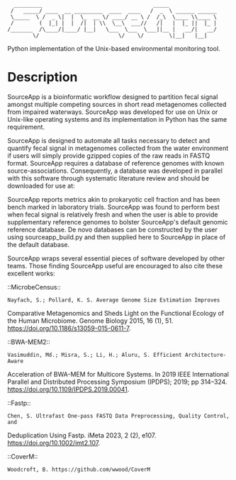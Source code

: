       _________                                   _____                 
     /   _____/ ____  __ _________  ____  ____   /  _  \ ______ ______  
     \_____  \ /  _ \|  |  \_  __ \/ ____/ __ \ /  /_\  \____ \\____ \ 
     /        (  |_| |  |  /|  | \\  \__\  ___//   /|   |  |_ ||  |_ |
    /_______  /\____/|____/ |__|   \___  \___  \___||__ |   __/|   __/ 
            \/                         \/    \/        \|__|   |__|    

Python implementation of the Unix-based environmental monitoring tool.

# Description 
SourceApp is a bioinformatic workflow designed to partition fecal signal amongst
multiple competing sources in short read metagenomes collected from impaired 
waterways. SourceApp was developed for use on Unix or Unix-like operating systems
and its implementation in Python has the same requirement.

SourceApp is designed to automate all tasks necessary to detect and quantify fecal
signal in metagenomes collected from the water environment if users will simply 
provide gzipped copies of the raw reads in FASTQ format. SourceApp requires a
database of reference genomes with known source-associations. Consequently,
a database was developed in parallel with this software through systematic 
literature review and should be downloaded for use at: <URL>

SourceApp reports metrics akin to prokaryotic cell fraction and has been bench
marked in laboratory trials. SourceApp was found to perform best when fecal signal 
is relatively fresh and when the user is able to provide supplementary reference 
genomes to bolster SourceApp's default genomic reference database. De novo 
databases can be constructed by the user using sourceapp_build.py and then 
supplied here to SourceApp in place of the default database. 

SourceApp wraps several essential pieces of software developed by other teams. 
Those finding SourceApp useful are encouraged to also cite these excellent works:
    
::MicrobeCensus::

    Nayfach, S.; Pollard, K. S. Average Genome Size Estimation Improves 
Comparative Metagenomics and Sheds Light on the Functional Ecology of the Human 
Microbiome. Genome Biology 2015, 16 (1), 51. 
https://doi.org/10.1186/s13059-015-0611-7.

::BWA-MEM2::

    Vasimuddin, Md.; Misra, S.; Li, H.; Aluru, S. Efficient Architecture-Aware 
Acceleration of BWA-MEM for Multicore Systems. In 2019 IEEE International Parallel 
and Distributed Processing Symposium (IPDPS); 2019; pp 314–324. 
https://doi.org/10.1109/IPDPS.2019.00041.

::Fastp::

    Chen, S. Ultrafast One‐pass FASTQ Data Preprocessing, Quality Control, and 
Deduplication Using Fastp. iMeta 2023, 2 (2), e107. 
https://doi.org/10.1002/imt2.107.

::CoverM::

    Woodcroft, B. https://github.com/wwood/CoverM
